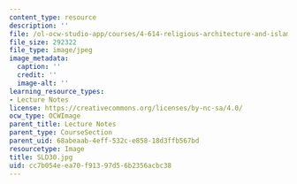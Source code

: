 ```yaml
---
content_type: resource
description: ''
file: /ol-ocw-studio-app/courses/4-614-religious-architecture-and-islamic-cultures-fall-2002/cc7b054eea70f91397d56b2356acbc38_SLD30.jpg
file_size: 292322
file_type: image/jpeg
image_metadata:
  caption: ''
  credit: ''
  image-alt: ''
learning_resource_types:
- Lecture Notes
license: https://creativecommons.org/licenses/by-nc-sa/4.0/
ocw_type: OCWImage
parent_title: Lecture Notes
parent_type: CourseSection
parent_uid: 68abeaab-4eff-532c-e858-18d3ffb567bd
resourcetype: Image
title: SLD30.jpg
uid: cc7b054e-ea70-f913-97d5-6b2356acbc38
---
```

